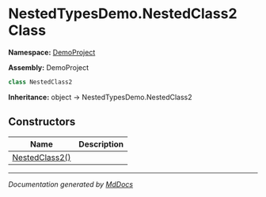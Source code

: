 ﻿# NestedTypesDemo.NestedClass2 Class

**Namespace:** [DemoProject](../../index.md)

**Assembly:** DemoProject

```csharp
class NestedClass2
```

**Inheritance:** object → NestedTypesDemo.NestedClass2

## Constructors

| Name                                    | Description |
| --------------------------------------- | ----------- |
| [NestedClass2()](constructors/index.md) |             |

___

*Documentation generated by [MdDocs](https://github.com/ap0llo/mddocs)*
